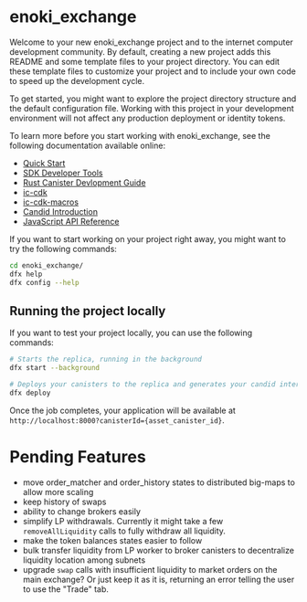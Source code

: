 # enoki_exchange

Welcome to your new enoki_exchange project and to the internet computer development community. By default, creating a
new project adds this README and some template files to your project directory. You can edit these template files to
customize your project and to include your own code to speed up the development cycle.

To get started, you might want to explore the project directory structure and the default configuration file. Working
with this project in your development environment will not affect any production deployment or identity tokens.

To learn more before you start working with enoki_exchange, see the following documentation available online:

- [Quick Start](https://smartcontracts.org/docs/quickstart/quickstart-intro.html)
- [SDK Developer Tools](https://smartcontracts.org/docs/developers-guide/sdk-guide.html)
- [Rust Canister Devlopment Guide](https://smartcontracts.org/docs/rust-guide/rust-intro.html)
- [ic-cdk](https://docs.rs/ic-cdk)
- [ic-cdk-macros](https://docs.rs/ic-cdk-macros)
- [Candid Introduction](https://smartcontracts.org/docs/candid-guide/candid-intro.html)
- [JavaScript API Reference](https://erxue-5aaaa-aaaab-qaagq-cai.raw.ic0.app)

If you want to start working on your project right away, you might want to try the following commands:

```bash
cd enoki_exchange/
dfx help
dfx config --help
```

## Running the project locally

If you want to test your project locally, you can use the following commands:

```bash
# Starts the replica, running in the background
dfx start --background

# Deploys your canisters to the replica and generates your candid interface
dfx deploy
```

Once the job completes, your application will be available at `http://localhost:8000?canisterId={asset_canister_id}`.

# Pending Features

- move order_matcher and order_history states to distributed big-maps to allow more scaling
- keep history of swaps
- ability to change brokers easily
- simplify LP withdrawals. Currently it might take a few `removeAllLiquidity` calls to fully withdraw all liquidity.
- make the token balances states easier to follow
- bulk transfer liquidity from LP worker to broker canisters to decentralize liquidity location among subnets
- upgrade `swap` calls with insufficient liquidity to market orders on the main exchange? Or just keep it as it is,
  returning an error telling the user to use the "Trade" tab.
